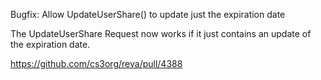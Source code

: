 Bugfix: Allow UpdateUserShare() to update just the expiration date

The UpdateUserShare Request now works if it just contains an update of the
expiration date.

https://github.com/cs3org/reva/pull/4388
